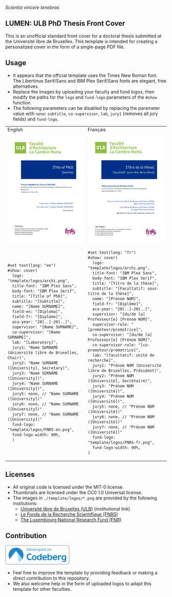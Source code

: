 <!--
SPDX-FileCopyrightText: 2025 Julien Rippinger <https://julienrippinger.eu>

SPDX-License-Identifier: MIT-0
-->

_Scientia vincere tenebras_

## LUMEN: ULB PhD Thesis Front Cover

This is an unofficial standard front cover for a doctoral thesis submitted at the Université libre de Bruxelles.
This template is intended for creating a personalized cover in the form of a single-page PDF file.

## Usage

+ It appears that the official template uses the Times New Roman font. The Libertinus Serif/Sans and IBM Plex Serif/Sans fonts are elegant, free alternatives.
+ Replace the images by uploading your faculty and fund logos, then modify the paths for the `logo` and `fund-logo` parameters of the `#show` function.
+ The following parameters can be disabled by replacing the parameter value with `none`: `subtitle`, `co-supervisor`, `lab`, `jury1` (removes all jury fields) and `fund-logo`.

<table>
<tr>
<td>English</td>
<td>Français</td>
</tr>
<tr>
<td><img src="./img/thumbnail-en.png" alt="english-cover-example" width="400"/></td>
<td><img src="./img/thumbnail-fr.png" alt="french-cover-example" width="400"/></td>
</tr>
<tr>
<td>

```typst
#set text(lang: "en")
#show: cover(
  logo: "template/logos/archi.png",
  title-font: "IBM Plex Sans",
  body-font: "IBM Plex Serif",
  title: "[Title of PhD]",
  subtitle: "[Subtitle]",
  name: "[Name SURNAME]",
  field-en: "[Diploma]",
  field-fr: "[Diplôme]",
  aca-year: "20[..]-20[..]",
  supervisor: "[Name SURNAME]",
  co-supervisor: "[Name SURNAME]",
  lab: "[Laboratory]",
  jury1: "Name SURNAME (Université libre de Bruxelles, Chair)",
  jury2: "Name SURNAME ([University], Secretary)",
  jury3: "Name SURNAME ([University])",
  jury4: "Name SURNAME ([University])",
  jury5: none, // "Name SURNAME ([University])"
  jury6: none, // "Name SURNAME ([University])"
  jury7: none, // "Name SURNAME ([University])"
  fund-logo: "template/logos/FNRS-en.png",
  fund-logo-width: 90%,
  )
```

</td>

<td>

```typst
#set text(lang: "fr")
#show: cover(
  logo: "template/logos/archi.png",
  title-font: "IBM Plex Sans",
  body-font: "IBM Plex Serif",
  title: "[Titre de la thèse]",
  subtitle: "[Facultatif: sous-titre de la thèse]",
  name: "[Prénom NOM]",
  field-fr: "[Diplôme]",
  aca-year: "20[..]-20[..]",
  supervisor: "[du/de la] Professeur[e] [Prénom NOM]",
  supervisor-role: "[promoteur/promotrice]",
  co-supervisor: "[du/de la] Professeur[e] [Prénom NOM]",
  co-supervisor-role: "[co-promoteur/promotrice]",
  lab: "[facultatif: unité de recherche]",
  jury1: "Prénom NOM (Université libre de Bruxelles, Président)",
  jury2: "Prénom NOM ([Université], Secrétaire)",
  jury3: "Prénom NOM ([Université])",
  jury4: "Prénom NOM ([Université])",
  jury5: none, // "Prénom NOM ([Université])"
  jury6: none, // "Prénom NOM ([Université])"
  jury7: none, // "Prénom NOM ([Université])"
  fund-logo: "template/logos/FNRS-fr.png",
  fund-logo-width: 90%,
)
```

</td>
</tr>
</table>

## Licenses

+ All original code is licensed under the MIT-0 license.
+ Thumbnails are licensed under the CC0 1.0 Universal license.
+ The images in `./template/logos/*.png` are provided by the following institutions:
   + [Université libre de Bruxelles (ULB)](https://portail.ulb.be/fr/communication-et-ressources-documentaires/editer-et-imprimer/graphisme-et-mise-en-page) (institutional link)
   + [Le Fonds de la Recherche Scientifique (FNRS)](https://www.frs-fnrs.be/fr/communication/logos-fnrs)
   + [The Luxembourg National Research Fund (FNR)](https://www.fnr.lu/logo/)

## Contribution

[<img src="./img/codeberg-link.png" title="codeberg-link" width="200">](https://codeberg.org/mononym/typst-ulb-phd-cover)

+ Feel free to improve the template by providing feedback or making a direct contribution to this repository.
+ We also welcome help in the form of uploaded logos to adapt this template for other faculties.
